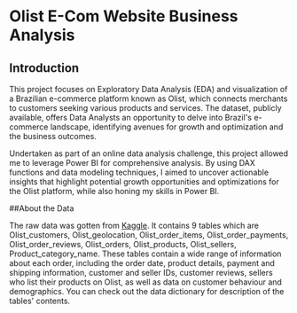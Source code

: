 # Olist E-Com Website Business Analysis

## Introduction

This project focuses on Exploratory Data Analysis (EDA) and visualization of a Brazilian e-commerce platform known as Olist, which connects merchants to customers seeking various products and services. The dataset, publicly available, offers Data Analysts an opportunity to delve into Brazil's e-commerce landscape, identifying avenues for growth and optimization and the business outcomes.

Undertaken as part of an online data analysis challenge, this project allowed me to leverage Power BI for comprehensive analysis. By using DAX functions and data modeling techniques, I aimed to uncover actionable insights that highlight potential growth opportunities and optimizations for the Olist platform, while also honing my skills in Power BI.

##About the Data

The raw data was gotten from [Kaggle](https://www.kaggle.com/datasets/olistbr/brazilian-ecommerce). It contains 9 tables which are Olist_customers, Olist_geolocation, Olist_order_items, Olist_order_payments, Olist_order_reviews, Olist_orders, Olist_products, Olist_sellers, Product_category_name. These tables contain a wide range of information about each order, including the order date, product details, payment and shipping information, customer and seller IDs, customer reviews, sellers who list their products on Olist, as well as data on customer behaviour and demographics. You can check out the data dictionary for description of the tables' contents.
